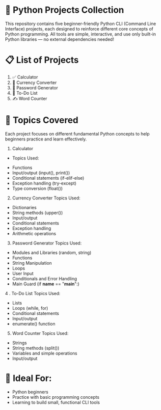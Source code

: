 # 🐍 Python Projects Collection
This repository contains five beginner-friendly Python CLI (Command Line Interface) projects, each designed to reinforce different core concepts of Python programming. All tools are simple, interactive, and use only built-in Python libraries — no external dependencies needed!

# 📋 List of Projects
1. ✅ Calculator
2. 💱 Currency Converter
3. 🔐 Password Generator
4. 📌 To-Do List
5. ✍️ Word Counter

# 🧠 Topics Covered
Each project focuses on different fundamental Python concepts to help beginners practice and learn effectively.
1. Calculator

* Topics Used:
- Functions
- Input/output (input(), print())
- Conditional statements (if-elif-else)
- Exception handling (try-except)
- Type conversion (float())

2. Currency Converter
Topics Used:
- Dictionaries
- String methods (upper())
- Input/output
- Conditional statements
- Exception handling
- Arithmetic operations

3. Password Generator
Topics Used:
- Modules and Libraries (random, string)
- Functions
- String Manipulation
- Loops
- User Input
- Conditionals and Error Handling
- Main Guard (if __name__ == "__main__":)

4 . To-Do List
Topics Used:
- Lists
- Loops (while, for)
- Conditional statements
- Input/output
- enumerate() function 

5. Word Counter
Topics Used:
- Strings
- String methods (split())
- Variables and simple operations
- Input/output

# 🚀 Ideal For:
- Python beginners
- Practice with basic programming concepts
- Learning to build small, functional CLI tools
  
